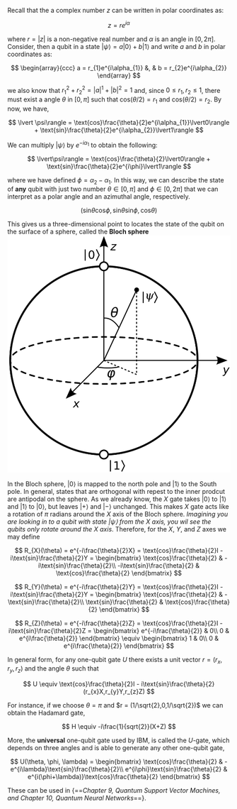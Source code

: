 Recall that the a complex number $z$ can be written in polar coordinates as:

$$
z = re^{i\alpha}
$$

where $r = |z|$ is a non-negative real number and $\alpha$ is an angle in $[0, 2\pi]$. Consider, then a qubit in a state $\lvert\psi\rangle = a\lvert0\rangle + b\lvert1\rangle$ and write $a$ and $b$ in polar coordinates as:

$$
\begin{array}{ccc}
a = r_{1}e^{i\alpha_{1}} &, & b = r_{2}e^{i\alpha_{2}}
\end{array}
$$

we also know that $r_{1}^{2}+r_{2}^{2}=|a|^{1}+|b|^{2}=1$ and, since $0\leq r_{1}, r_{2}\leq 1$, there must exist a angle $\theta$ in $[0, \pi]$ such that $\text{cos}(\theta/2) = r_{1}$ and $\text{cos}(\theta/2) = r_{2}$. By now, we have,

$$
\lvert \psi\rangle = \text{cos}\frac{\theta}{2}e^{i\alpha_{1}}\lvert0\rangle + \text{sin}\frac{\theta}{2}e^{i\alpha_{2}}\lvert1\rangle
$$

We can multiply $\lvert\psi\rangle$ by $e^{-i\alpha_{1}}$ to obtain the following:

$$
\lvert\psi\rangle = \text{cos}\frac{\theta}{2}\lvert0\rangle + \text{sin}\frac{\theta}{2}e^{i\phi}\lvert1\rangle
$$

where we have defined $\phi = \alpha_{2} - \alpha_{1}$.
In this way, we can describe the state of **any** qubit with just two number $\theta \in[0, \pi]$ and $\phi \in [0, 2\pi]$ that we can interpret as a polar angle and an azimuthal angle, respectively.

$$
(\text{sin}\theta\text{cos}\phi,\text{sin}\theta\text{sin}\phi,\text{cos}\theta)
$$

This gives us a three-dimensional point to locates the state of the qubit on the surface of a sphere, called the **Bloch sphere**
![Bloch_sphere](../quantum/images/Bloch_sphere.png)

In the Bloch sphere, $\lvert0\rangle$ is mapped to the north pole and $\lvert1\rangle$ to the South pole. In general, states that are orthogonal with repest to the inner prodcut are antipodal on the sphere. As we already know, the $X$ gate takes $\lvert0\rangle$ to $\lvert1\rangle$ and $\lvert1\rangle$ to $\lvert0\rangle$, but leaves $\lvert+\rangle$ and $\lvert-\rangle$ unchanged. This makes $X$ gate acts like a rotation of $\pi$ radians around the $X$ axis of the Bloch sphere. *Imagining you are looking in to a qubit with state $\lvert\psi\rangle$ from the $X$ axis, you wil see the qubits only rotate around the $X$ axis*. Therefore, for the $X$, $Y$, and $Z$ axes we may define

$$
R_{X}(\theta) = e^{-i\frac{\theta}{2}X} = \text{cos}\frac{\theta}{2}I - i\text{sin}\frac{\theta}{2}Y =
\begin{bmatrix}
\text{cos}\frac{\theta}{2} & -i\text{sin}\frac{\theta}{2}\\
-i\text{sin}\frac{\theta}{2} & \text{cos}\frac{\theta}{2}
\end{bmatrix}
$$

$$
R_{Y}(\theta) = e^{-i\frac{\theta}{2}Y} = \text{cos}\frac{\theta}{2}I - i\text{sin}\frac{\theta}{2}Y =
\begin{bmatrix}
\text{cos}\frac{\theta}{2} & -\text{sin}\frac{\theta}{2}\\
\text{sin}\frac{\theta}{2} & \text{cos}\frac{\theta}{2}
\end{bmatrix}
$$

$$
R_{Z}(\theta) = e^{-i\frac{\theta}{2}Z} = \text{cos}\frac{\theta}{2}I - i\text{sin}\frac{\theta}{2}Z =
\begin{bmatrix}
e^{-i\frac{\theta}{2}} & 0\\
0 & e^{i\frac{\theta}{2}} 
\end{bmatrix}
\equiv 
\begin{bmatrix}
1 & 0\\
0 & e^{i\frac{\theta}{2}} 
\end{bmatrix}
$$

In general form, for any one-qubit gate $U$ there exists a unit vector $r = (r_{x},r_{y},r_{z})$ and the angle $\theta$ such that

$$
U \equiv \text{cos}\frac{\theta}{2}I - i\text{sin}\frac{\theta}{2}(r_{x}X,r_{y}Y,r_{z}Z)
$$

For instance, if we choose $\theta = \pi$ and $r = (1/\sqrt{2},0,1/\sqrt{2})$ we can obtain the Hadamard gate,

$$
H \equiv -i\frac{1}{sqrt{2}}(X+Z)
$$

More, the **universal** one-qubit gate used by IBM, is called the $U$-gate, which depends on three angles and is able to generate any other one-qubit gate,

$$
U(\theta, \phi, \lambda) = 
\begin{bmatrix}
\text{cos}\frac{\theta}{2} & -e^{i\lambda}\text{sin}\frac{\theta}{2}\\
e^{i\phi}\text{sin}\frac{\theta}{2} & e^{i(\phi+\lambda)}\text{cos}\frac{\theta}{2}
\end{bmatrix}
$$

These can be used in {==*Chapter 9, Quantum Support Vector Machines, and Chapter 10, Quantum Neural Networks*==}.